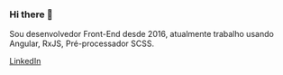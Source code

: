 ### Hi there 👋

Sou desenvolvedor Front-End desde 2016, atualmente trabalho usando Angular, RxJS, Pré-processador SCSS.


[LinkedIn](https://www.linkedin.com/in/paulopereiradosanjos/)

<!--
**panjosbr/panjosbr** is a ✨ _special_ ✨ repository because its `README.md` (this file) appears on your GitHub profile.

Here are some ideas to get you started:

- 🔭 I’m currently working on ...
- 🌱 I’m currently learning ...
- 👯 I’m looking to collaborate on ...
- 🤔 I’m looking for help with ...
- 💬 Ask me about ...
- 📫 How to reach me: ...
- 😄 Pronouns: ...
- ⚡ Fun fact: ...
-->
